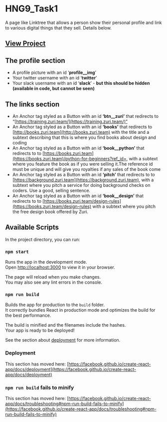 # HNG9_Task1

A page like Linktree that allows a person show their personal profile and link to various digital things that they sell. Details below.

## [View Project](https://yinkalinktree.netlify.app/)

## The profile section

- A profile picture with an id ‘**profile__img**’
- Your twitter username with an id ‘**twitter**’
- Your slack username with an id ‘**slack**’ - **but this should be hidden (available in code, but cannot be seen)**

## The links section

- An Anchor tag  styled as a Button with an id **‘btn__zuri’** that redirects to “[https://training.zuri.team/](https://training.zuri.team/)”
- An Anchor tag styled as a Button with an id **‘books’** that redirects to [http://books.zuri.team](http://books.zuri.team) with the title and a subtext describing that this is where you find books about design and coding
- An Anchor tag styled as a Button with an id **‘book__python’** that redirects to to [https://books.zuri.team](https://books.zuri.team)/python-for-beginners?ref_id=<yourslackname>, with a subtext where you feature the book as if you were selling it.The reference id must be unique and will give you royalties if any sales of the book come
- An Anchor tag styled as a Button with an id **‘pitch’** that redirects to to [https://background.zuri.team](https://background.zuri.team), with a subtext where you pitch a service for doing background checks on coders. Use a good, selling sentence.
- An Anchor tag styled as a Button with an id **‘book__design’** that redirects to to [https://books.zuri.team/design-rules](https://books.zuri.team/design-rules) with a subtext where you pitch the free design book offered by Zuri.
  
  
## Available Scripts

In the project directory, you can run:

### `npm start`

Runs the app in the development mode.\
Open [http://localhost:3000](http://localhost:3000) to view it in your browser.

The page will reload when you make changes.\
You may also see any lint errors in the console.

### `npm run build`

Builds the app for production to the `build` folder.\
It correctly bundles React in production mode and optimizes the build for the best performance.

The build is minified and the filenames include the hashes.\
Your app is ready to be deployed!

See the section about [deployment](https://facebook.github.io/create-react-app/docs/deployment) for more information.

### Deployment

This section has moved here: [https://facebook.github.io/create-react-app/docs/deployment](https://facebook.github.io/create-react-app/docs/deployment)

### `npm run build` fails to minify

This section has moved here: [https://facebook.github.io/create-react-app/docs/troubleshooting#npm-run-build-fails-to-minify](https://facebook.github.io/create-react-app/docs/troubleshooting#npm-run-build-fails-to-minify)
